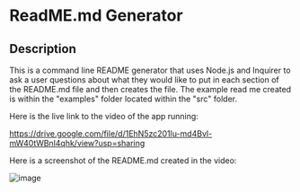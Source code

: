 # ReadME.md Generator

## Description 

This is a command line README generator that uses Node.js and Inquirer to ask a user questions about what they would like to put in each section of the README.md file and then creates the file. The example read me created is within the "examples" folder located within the "src" folder. 

Here is the live link to the video of the app running: 

https://drive.google.com/file/d/1EhN5zc201lu-md4Bvl-mW40tWBnl4qhk/view?usp=sharing

Here is a screenshot of the README.md created in the video:

![image](https://user-images.githubusercontent.com/104740057/182748579-29ee8a69-0a0f-4273-9a8a-a1e969cb4ffa.png)

